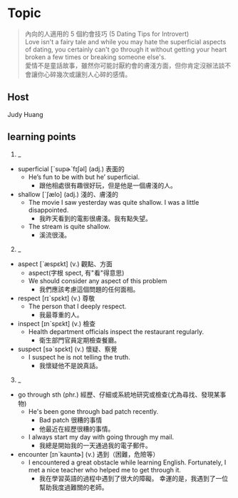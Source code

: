 # Topic

> 內向的人適用的 5 個約會技巧 (5 Dating Tips for Introvert)<br>
> Love isn't a fairy tale and while you may hate the superficial aspects of dating, you certainly can't go through it without getting your heart broken a few times or breaking someone else's.<br>
> 愛情不是童話故事，雖然你可能討厭約會的膚淺方面，但你肯定沒辦法談不會讓你心碎幾次或讓別人心碎的感情。<br>

## Host
Judy Huang

## learning points
1. _
  * superficial  [ˋsupɚˋfɪʃəl]  (adj.)  表面的
    - He’s fun to be with but he’ superficial.
      + 跟他相處很有趣很好玩，但是他是一個膚淺的人。
  * shallow  [ˋʃælo]  (adj.)  淺的、膚淺的
    - The movie I saw yesterday was quite shallow. I was a little disappointed.
      + 我昨天看到的電影很膚淺。我有點失望。
    - The stream is quite shallow.
      + 溪流很淺。

2. _
  * aspect  [ˋæspɛkt]  (v.)  觀點、方面
    - aspect(字根 spect, 有"看"得意思)
    - We should consider any aspect of this problem
      + 我們應該考慮這個問題的任何面相。
  * respect  [rɪˋspɛkt]  (v.)  尊敬
    - The person that I deeply respect.
      + 我最尊重的人。
  * inspect  [ɪnˋspɛkt]  (v.)  檢查
      - Health department officials inspect the restaurant regularly.
        + 衛生部門官員定期檢查餐廳。
  * suspect  [səˋspɛkt]  (v.)  懷疑、察覺
      - I suspect he is not telling the truth.
        + 我懷疑他不是說真話。

3. _
  * go through sth  (phr.)  經歷、仔細或系統地研究或檢查(尤為尋找、發現某事物)
    - He's been gone through bad patch recently.
      + Bad patch 很糟的事情
      + 他最近在經歷很糟的事情。
    - I always start my day with going through my mail.
      + 我總是開始我的一天通過我的電子郵件。
  * encounter  [ɪnˋkaʊntɚ]  (v.)  遇到（困難，危險等）
    - I encountered a great obstacle while learning English. Fortunately, I met a nice teacher who helped me to get   through it.
      + 我在學習英語的過程中遇到了很大的障礙。 幸運的是，我遇到了一位幫助我度過難關的老師。
